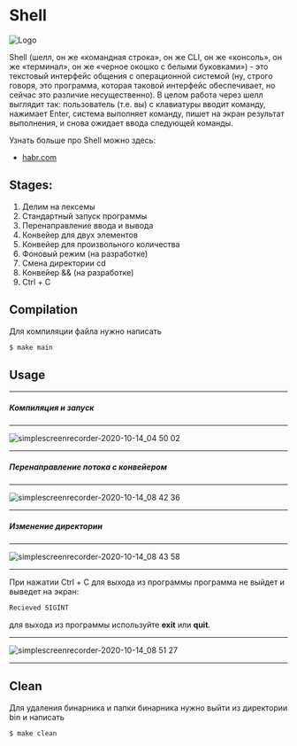 # Shell
![Logo](https://icons.iconarchive.com/icons/guillendesign/variations-2/96/Script-Console-icon.png)

Shell (шелл, он же «командная строка», он же CLI, он же «консоль», он же «терминал», он же «черное окошко с белыми буковками») - это текстовый интерфейс общения с операционной системой (ну, строго говоря, это программа, которая таковой интерфейс обеспечивает, но сейчас это различие несущественно).
В целом работа через шелл выглядит так: пользователь (т.е. вы) с клавиатуры вводит команду, нажимает Enter, система выполняет команду, пишет на экран результат выполнения, и снова ожидает ввода следующей команды.

Узнать больше про Shell можно здесь:
* [habr.com](https://habr.com/ru/post/267825/)
## Stages:
1.  Делим на лексемы
2.  Стандартный запуск программы
3.  Перенаправление ввода и вывода
4.  Конвейер для двух элементов
5.  Конвейер для произвольного количества
6.  Фоновый режим (на разработке)
7.  Смена директории cd
8.  Конвейер && (на разработке)
9.  Ctrl + C

## Compilation
Для компиляции файла нужно написать
```sh
$ make main
```

## Usage
***
##### Компиляция и запуск
***
![simplescreenrecorder-2020-10-14_04 50 02](https://user-images.githubusercontent.com/60710125/95935801-ef6d5300-0df5-11eb-898c-6516fadd4d95.gif)
***
##### Перенаправление потока с конвейером
***
![simplescreenrecorder-2020-10-14_08 42 36](https://user-images.githubusercontent.com/60710125/95937438-9f908b00-0df9-11eb-89ae-6cc1d30bd604.gif)
***
##### Изменение директории
***
![simplescreenrecorder-2020-10-14_08 43 58](https://user-images.githubusercontent.com/60710125/95937577-ec746180-0df9-11eb-8355-28c3301ef817.gif)
***
При нажатии Ctrl + C для выхода из программы программа не выйдет и выведет на экран:
```sh
Recieved SIGINT
```
для выхода из программы используйте **exit** или **quit**.
***
![simplescreenrecorder-2020-10-14_08 51 27](https://user-images.githubusercontent.com/60710125/95937922-9e139280-0dfa-11eb-925b-7567826d7c03.gif)
***

## Clean
Для удаления бинарника и папки бинарника нужно выйти из директории bin и написать
```sh
$ make clean
```
